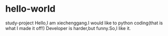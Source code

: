 # hello-world
study-project
Hello,I am xiechenggang.I would like to python coding(that is what I made it off!)
Developer is harder,but funny.So,I like it.
